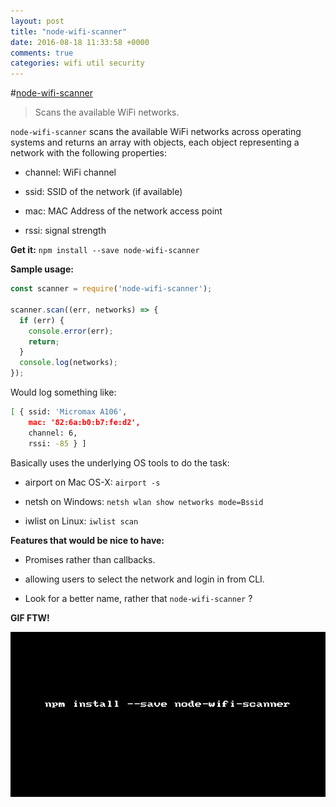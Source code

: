 ```yaml
---
layout: post
title: "node-wifi-scanner"
date: 2016-08-18 11:33:58 +0000
comments: true
categories: wifi util security 
---
```


#[node-wifi-scanner](https://www.npmjs.com/package/node-wifi-scanner)
> Scans the available WiFi networks.

`node-wifi-scanner` scans the available WiFi networks across operating systems and returns an array with objects, each object representing a network with the following properties:

* channel: WiFi channel

* ssid: SSID of the network (if available)

* mac: MAC Address of the network access point

* rssi: signal strength


__Get it:__ `npm install --save node-wifi-scanner`

__Sample usage:__

```js
const scanner = require('node-wifi-scanner');

scanner.scan((err, networks) => {
  if (err) {
    console.error(err);
    return;
  }
  console.log(networks);
});
```

Would log something like:

```sh
[ { ssid: 'Micromax A106',
    mac: '82:6a:b0:b7:fe:d2',
    channel: 6,
    rssi: -85 } ]
```

Basically uses the underlying OS tools to do the task:

* airport on Mac OS-X: `airport -s`

* netsh on Windows: `netsh wlan show networks mode=Bssid`

* iwlist on Linux: `iwlist scan`

__Features that would be nice to have:__

* Promises rather than callbacks.

* allowing users to select the network and login in from CLI.

* Look for a better name, rather that `node-wifi-scanner` ?

__GIF FTW!__

![node-wifi-scanner](/images/node-wifi-scanner/node-wifi-scanner.gif)

